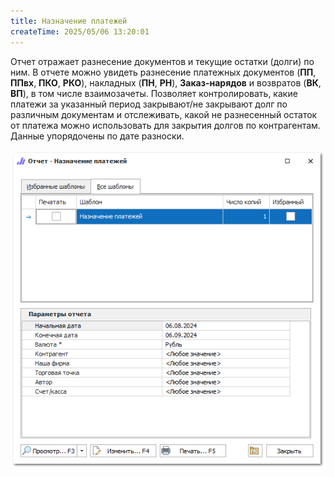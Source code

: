 ```yaml
---
title: Назначение платежей
createTime: 2025/05/06 13:20:01
---
```

Отчет отражает разнесение документов и текущие остатки (долги) по ним. В отчете можно увидеть разнесение платежных документов (**ПП**, **ППвх**, **ПКО**, **РКО**), накладных (**ПН**, **РН**), **Заказ-нарядов** и возвратов (**ВК**, **ВП**), в том числе взаимозачеты. Позволяет контролировать, какие платежи за указанный период закрывают/не закрывают долг по различным документам и отслеживать, какой не разнесенный остаток от платежа можно использовать для закрытия долгов по контрагентам. Данные упорядочены по дате разноски.

![](../../../assets/specification/image082.png)



